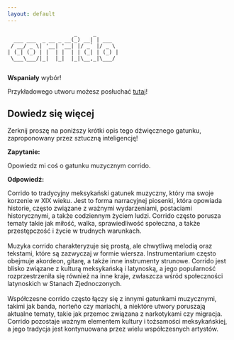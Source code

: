 ```yaml
---
layout: default
---
```


```
                     _     _       
  ___ ___  _ __ _ __(_) __| | ___  
 / __/ _ \| '__| '__| |/ _` |/ _ \ 
| (_| (_) | |  | |  | | (_| | (_) |
 \___\___/|_|  |_|  |_|\__,_|\___/ 
                                   
```
**Wspaniały** wybór!

Przykładowego utworu możesz posłuchać [tutaj](https://p.scdn.co/mp3-preview/cdb979187e3efd6a89c8cd8d3688f5818d8adb48)!
## Dowiedz się więcej
Zerknij proszę na poniższy krótki opis tego dźwięcznego gatunku, zaproponowany przez sztuczną inteligencję!



**Zapytanie:**

Opowiedz mi coś o gatunku muzycznym corrido.

**Odpowiedź:**

Corrido to tradycyjny meksykański gatunek muzyczny, który ma swoje korzenie w XIX wieku. Jest to forma narracyjnej piosenki, która opowiada historie, często związane z ważnymi wydarzeniami, postaciami historycznymi, a także codziennym życiem ludzi. Corrido często porusza tematy takie jak miłość, walka, sprawiedliwość społeczna, a także przestępczość i życie w trudnych warunkach.<br><br>Muzyka corrido charakteryzuje się prostą, ale chwytliwą melodią oraz tekstami, które są zazwyczaj w formie wiersza. Instrumentarium często obejmuje akordeon, gitarę, a także inne instrumenty strunowe. Corrido jest blisko związane z kulturą meksykańską i latynoską, a jego popularność rozprzestrzeniła się również na inne kraje, zwłaszcza wśród społeczności latynoskich w Stanach Zjednoczonych.<br><br>Współczesne corrido często łączy się z innymi gatunkami muzycznymi, takimi jak banda, norteño czy mariachi, a niektóre utwory poruszają aktualne tematy, takie jak przemoc związana z narkotykami czy migracja. Corrido pozostaje ważnym elementem kultury i tożsamości meksykańskiej, a jego tradycja jest kontynuowana przez wielu współczesnych artystów.